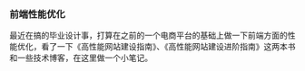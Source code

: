 ### 前端性能优化
  最近在搞的毕业设计事，打算在之前的一个电商平台的基础上做一下前端方面的性能优化，看了一下《高性能网站建设指南》、《高性能网站建设进阶指南》这两本书和一些技术博客，在这里做一个小笔记。
 
